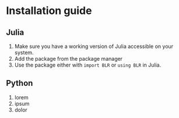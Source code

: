 # Installation guide 

## Julia
1. Make sure you have a working version of Julia accessible on your system. 
2. Add the package from the package manager 
3. Use the package either with `import BLR` or `using BLR` in Julia.

## Python
1. lorem
2. ipsum
3. dolor